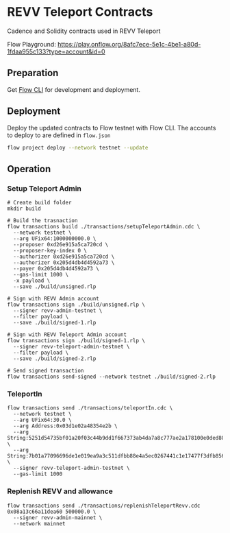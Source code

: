 # REVV Teleport Contracts
Cadence and Solidity contracts used in REVV Teleport

Flow Playground: https://play.onflow.org/8afc7ece-5e1c-4be1-a80d-1fdaa955c133?type=account&id=0

## Preparation
Get [Flow CLI](https://docs.onflow.org/flow-cli/install/) for development and deployment.

## Deployment
Deploy the updated contracts to Flow testnet with Flow CLI.
The accounts to deploy to are defined in `flow.json`
```sh
flow project deploy --network testnet --update
```

## Operation
### Setup Teleport Admin
```
# Create build folder
mkdir build

# Build the trasnaction
flow transactions build ./transactions/setupTeleportAdmin.cdc \
  --network testnet \
  --arg UFix64:1000000000.0 \
  --proposer 0xd26e915a5ca720cd \
  --proposer-key-index 0 \
  --authorizer 0xd26e915a5ca720cd \
  --authorizer 0x205d4db4d4592a73 \
  --payer 0x205d4db4d4592a73 \
  --gas-limit 1000 \
  -x payload \
  --save ./build/unsigned.rlp

# Sign with REVV Admin account
flow transactions sign ./build/unsigned.rlp \
  --signer revv-admin-testnet \
  --filter payload \
  --save ./build/signed-1.rlp

# Sign with REVV Teleport Admin account
flow transactions sign ./build/signed-1.rlp \
  --signer revv-teleport-admin-testnet \
  --filter payload \
  --save ./build/signed-2.rlp

# Send signed transaction
flow transactions send-signed --network testnet ./build/signed-2.rlp
```

### TeleportIn
```
flow transactions send ./transactions/teleportIn.cdc \
  --network testnet \
  --arg UFix64:30.0 \
  --arg Address:0x03d1e02a48354e2b \
  --arg String:5251d54735bf01a20f03c44b9dd1f667373ab4da7a8c777ae2a178100e0ded80 \
  --arg String:7b01a77096696de1e019ea9a3c511dfbb88e4a5ec0267441c1e17477f3dfb8569b82a112b6a8a4a4f3075bee6bf1965791b3e04010c3830f3bdc4ecfdec9390e \
  --signer revv-teleport-admin-testnet \
  --gas-limit 1000
```

### Replenish REVV and allowance
```
flow transactions send ./transactions/replenishTeleportRevv.cdc 0x08a13c66a11dea60 500000.0 \
  --signer revv-admin-mainnet \
  --network mainnet
```

